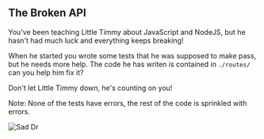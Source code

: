 ## The Broken API

You've been teaching Little Timmy about JavaScript and NodeJS, but he hasn't had much luck and everything keeps breaking! 

When he started you wrote some tests that he was supposed to make pass, but he needs more help. The code he has writen is contained in `./routes/` can you help him fix it?

Don't let Little Timmy down, he's counting on you!

Note: None of the tests have errors, the rest of the code is sprinkled with errors.

![Sad Dr](http://mashable.com/wp-content/uploads/2013/07/Dr.-Who.gif)
